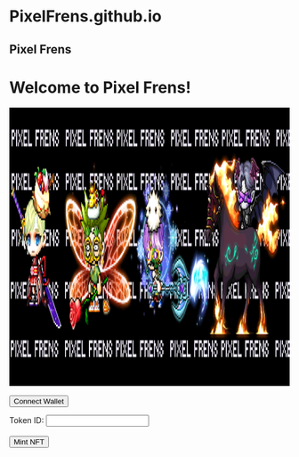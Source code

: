 # PixelFrens.github.io
<html>
  <head>
    <meta charset="UTF-8">
    <h2>Pixel Frens</h2>
  </head>
  <body>
    <h1>Welcome to Pixel Frens!</h1>
  </body>
</html>
<img src="pixelfrens_twitter_header.png" alt="PIXELFRENS.github.io" width="2000" height="500">


<button type="button" onclick="connectWallet()">Connect Wallet</button>
    <form>
      <label for="tokenId">Token ID:</label>
      <input type="text" id="tokenId" name="tokenId"><br><br>
      <button type="button" onclick="mintNFT()">Mint NFT</button>
    

   